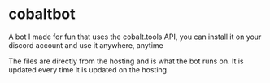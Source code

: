 # cobaltbot
A bot I made for fun that uses the cobalt.tools API, you can install it on your discord account and use it anywhere, anytime

The files are directly from the hosting and is what the bot runs on. It is updated every time it is updated on the hosting.
